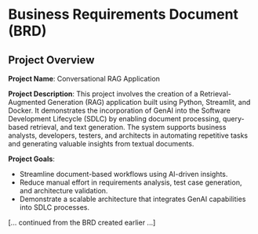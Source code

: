 
# Business Requirements Document (BRD)

## **Project Overview**

**Project Name**: Conversational RAG Application

**Project Description**: This project involves the creation of a Retrieval-Augmented Generation (RAG) application built using Python, Streamlit, and Docker. It demonstrates the incorporation of GenAI into the Software Development Lifecycle (SDLC) by enabling document processing, query-based retrieval, and text generation. The system supports business analysts, developers, testers, and architects in automating repetitive tasks and generating valuable insights from textual documents.

**Project Goals**:
- Streamline document-based workflows using AI-driven insights.
- Reduce manual effort in requirements analysis, test case generation, and architecture validation.
- Demonstrate a scalable architecture that integrates GenAI capabilities into SDLC processes.

[... continued from the BRD created earlier ...]
